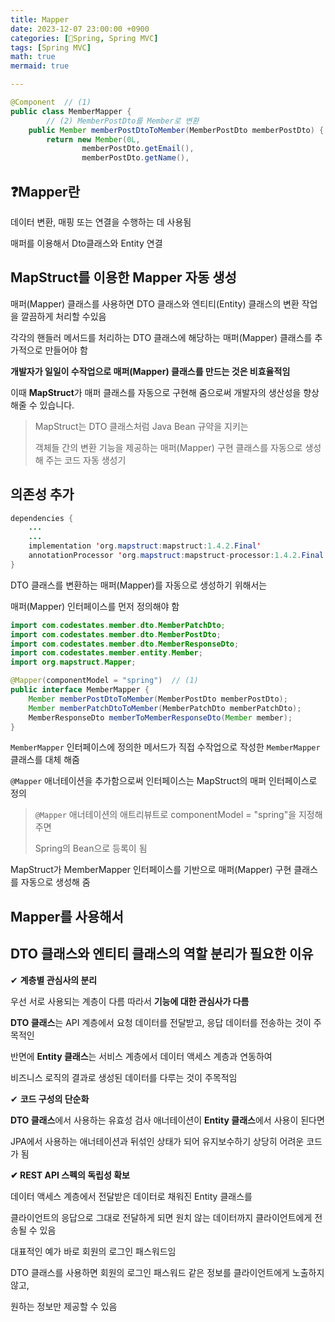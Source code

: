 ```yaml
---
title: Mapper
date: 2023-12-07 23:00:00 +0900
categories: [🌼Spring, Spring MVC]
tags: [Spring MVC]
math: true
mermaid: true

---
```


```java
@Component  // (1)
public class MemberMapper {
		// (2) MemberPostDto를 Member로 변환
    public Member memberPostDtoToMember(MemberPostDto memberPostDto) {
        return new Member(0L,
                memberPostDto.getEmail(),
                memberPostDto.getName(),

```

## ❓Mapper란

데이터 변환, 매핑 또는 연결을 수행하는 데 사용됨

매퍼를 이용해서 Dto클래스와 Entity 연결

## **MapStruct를 이용한 Mapper 자동 생성**

매퍼(Mapper) 클래스를 사용하면 DTO 클래스와 엔티티(Entity) 클래스의 변환 작업을 깔끔하게 처리할 수있음

각각의 핸들러 메서드를 처리하는 DTO 클래스에 해당하는 매퍼(Mapper) 클래스를 추가적으로 만들어야 함

**개발자가 일일이 수작업으로 매퍼(Mapper) 클래스를 만드는 것은 비효율적임**

이때 **MapStruct**가 매퍼 클래스를 자동으로 구현해 줌으로써 개발자의 생산성을 향상해줄 수 있습니다.

> MapStruct는 DTO 클래스처럼 Java Bean 규약을 지키는
> 
> 
> 객체들 간의 변환 기능을 제공하는 매퍼(Mapper) 구현 클래스를 자동으로 생성해 주는 코드 자동 생성기
> 

## **의존성 추가**

```java
dependencies {
	...
	...
	implementation 'org.mapstruct:mapstruct:1.4.2.Final'
	annotationProcessor 'org.mapstruct:mapstruct-processor:1.4.2.Final'
}
```

DTO 클래스를 변환하는 매퍼(Mapper)를 자동으로 생성하기 위해서는 

매퍼(Mapper) 인터페이스를 먼저 정의해야 함

```java
import com.codestates.member.dto.MemberPatchDto;
import com.codestates.member.dto.MemberPostDto;
import com.codestates.member.dto.MemberResponseDto;
import com.codestates.member.entity.Member;
import org.mapstruct.Mapper;

@Mapper(componentModel = "spring")  // (1)
public interface MemberMapper {
    Member memberPostDtoToMember(MemberPostDto memberPostDto);
    Member memberPatchDtoToMember(MemberPatchDto memberPatchDto);
    MemberResponseDto memberToMemberResponseDto(Member member);
}
```

`MemberMapper` 인터페이스에 정의한 메서드가 직접 수작업으로 작성한 `MemberMapper` 클래스를 대체 해줌

`@Mapper` 애너테이션을 추가함으로써 인터페이스는 MapStruct의 매퍼 인터페이스로 정의

> `@Mapper` 애너테이션의 애트리뷰트로 componentModel = "spring"을 지정해 주면
> 
> 
> Spring의 Bean으로 등록이 됨
> 

 MapStruct가  MemberMapper 인터페이스를 기반으로 매퍼(Mapper) 구현 클래스를 자동으로 생성해 줌

## **Mapper를 사용해서**

## **DTO 클래스와 엔티티 클래스의 역할 분리가 필요한 이유**

✔ **계층별 관심사의 분리**

우선 서로 사용되는 계층이 다름 따라서 **기능에 대한 관심사가 다름**

**DTO 클래스**는 API 계층에서 요청 데이터를 전달받고, 응답 데이터를 전송하는 것이 주 목적인 

반면에 **Entity 클래스**는 서비스 계층에서 데이터 액세스 계층과 연동하여 

비즈니스 로직의 결과로 생성된 데이터를 다루는 것이 주목적임

✔ **코드 구성의 단순화**

**DTO 클래스**에서 사용하는 유효성 검사 애너테이션이 **Entity 클래스**에서 사용이 된다면 

JPA에서 사용하는 애너테이션과 뒤섞인 상태가 되어 유지보수하기 상당히 어려운 코드가 됨

**✔ REST API 스펙의 독립성 확보**

데이터 액세스 계층에서 전달받은 데이터로 채워진 Entity 클래스를 

클라이언트의 응답으로 그대로 전달하게 되면 원치 않는 데이터까지 클라이언트에게 전송될 수 있음

대표적인 예가 바로 회원의 로그인 패스워드임

DTO 클래스를 사용하면 회원의 로그인 패스워드 같은 정보를 클라이언트에게 노출하지 않고, 

원하는 정보만 제공할 수 있음